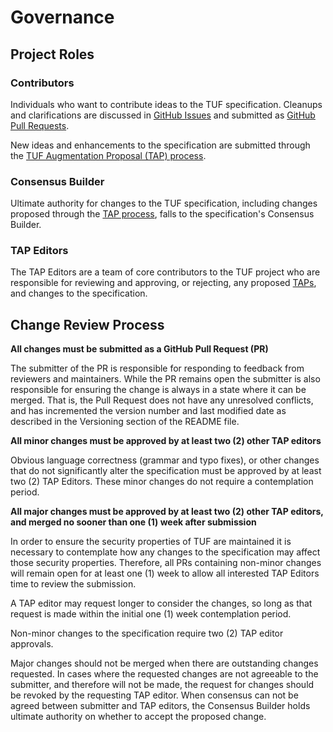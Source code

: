 # Governance

## Project Roles

### Contributors

Individuals who want to contribute ideas to the TUF specification. Cleanups and
clarifications are discussed in [GitHub Issues](
https://github.com/theupdateframework/specification/issues)
and submitted as [GitHub Pull Requests](
https://github.com/theupdateframework/specification/pulls).

New ideas and enhancements to the specification are submitted through the [TUF
Augmentation Proposal (TAP) process](
https://github.com/theupdateframework/taps/blob/master/tap1.md).

### Consensus Builder

Ultimate authority for changes to the TUF specification, including changes
proposed through the [TAP process](
https://github.com/theupdateframework/taps/blob/master/tap1.md), falls to the
specification's Consensus Builder.

### TAP Editors

The TAP Editors are a team of core contributors to the TUF project who are
responsible for reviewing and approving, or rejecting, any proposed
[TAPs](https://github.com/theupdateframework/taps), and changes to the
specification.


## Change Review Process

__All changes must be submitted as a GitHub Pull Request (PR)__

The submitter of the PR is responsible for responding to feedback from
reviewers and maintainers. While the PR remains open the submitter is also
responsible for ensuring the change is always in a state where it can be
merged. That is, the Pull Request does not have any unresolved conflicts,
and has incremented the version number and last modified date as described
in the Versioning section of the README file.

__All minor changes must be approved by at least two (2) other TAP editors__

Obvious language correctness (grammar and typo fixes), or other changes that
do not significantly alter the specification must be approved by at least two
(2) TAP Editors. These minor changes do not require a contemplation period.

__All major changes must be approved by at least two (2) other TAP editors,
and merged no sooner than one (1) week after submission__

In order to ensure the security properties of TUF are maintained it is
necessary to contemplate how any changes to the specification may affect those
security properties. Therefore, all PRs containing non-minor changes will
remain open for at least one (1) week to allow all interested TAP Editors time
to review the submission.

A TAP editor may request longer to consider the changes, so long as that
request is made within the initial one (1) week contemplation period.

Non-minor changes to the specification require two (2) TAP editor approvals.

Major changes should not be merged when there are outstanding changes
requested. In cases where the requested changes are not agreeable to the
submitter, and therefore will not be made, the request for changes should be
revoked by the requesting TAP editor.
When consensus can not be agreed between submitter and TAP editors,
the Consensus Builder holds ultimate authority on whether to accept the
proposed change.
